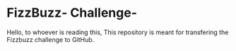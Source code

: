 # FizzBuzz- Challenge-

Hello, to whoever is reading this,
    This repository is meant for transfering the Fizzbuzz challenge to GitHub.

